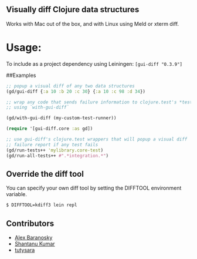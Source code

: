 Visually diff Clojure data structures
-------------------------------------

Works with Mac out of the box, and with Linux using Meld or xterm diff.

# Usage:

To include as a project dependency using Leiningen: `[gui-diff "0.3.9"]`

##Examples

```clj
;; popup a visual diff of any two data structures
(gd/gui-diff {:a 10 :b 20 :c 30} {:a 10 :c 98 :d 34})
```

```clj
;; wrap any code that sends failure information to clojure.test's *test-out*
;; using `with-gui-diff`

(gd/with-gui-diff (my-custom-test-runner))
```

```clj
(require '[gui-diff.core :as gd])

;; use gui-diff's clojure.test wrappers that will popup a visual diff
;; failure report if any test fails
(gd/run-tests++ 'mylibrary.core-test)
(gd/run-all-tests++ #".*integration.*")
```

## Override the diff tool

You can specify your own diff tool by setting the DIFFTOOL environment variable.

```bash
$ DIFFTOOL=kdiff3 lein repl
```

Contributors
------------
* [Alex Baranosky](https://github.com/AlexBaranosky)
* [Shantanu Kumar](https://github.com/kumarshantanu)
* [tutysara](https://github.com/tutysara)
